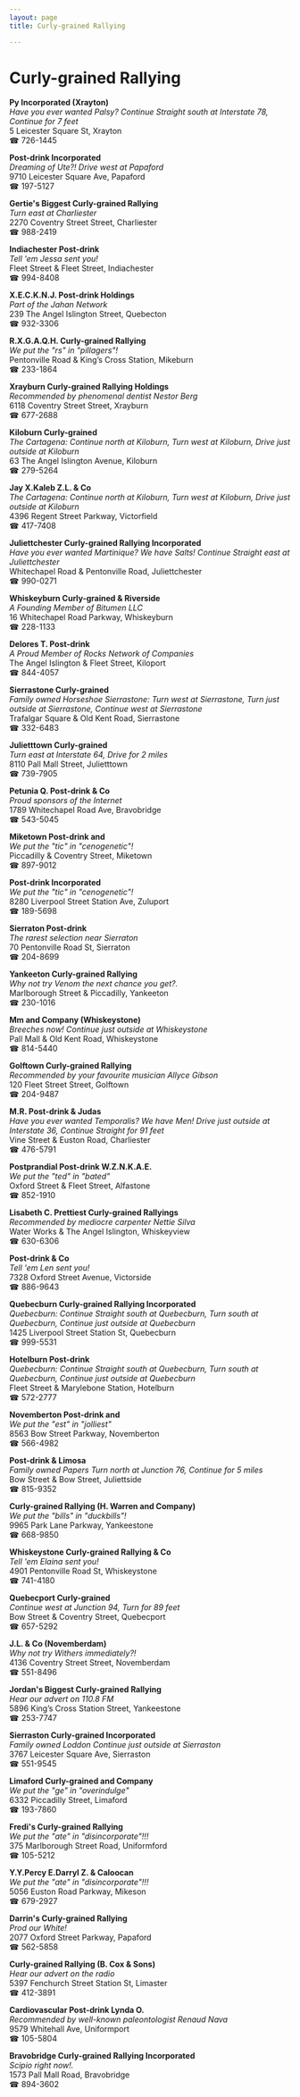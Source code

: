 ```yaml
---
layout: page 
title: Curly-grained Rallying

---
```



# Curly-grained Rallying


 **Py Incorporated (Xrayton)**  
_Have you ever wanted Palsy? 
Continue Straight south at Interstate 78, Continue for 7 feet_  
5 Leicester Square St, Xrayton  
☎ 726-1445

**Post-drink Incorporated**  
_Dreaming of Ute?! 
Drive west at Papaford_  
9710 Leicester Square Ave, Papaford  
☎ 197-5127

**Gertie's Biggest Curly-grained Rallying**  
_Turn east at Charliester_  
2270 Coventry Street Street, Charliester  
☎ 988-2419

**Indiachester Post-drink**  
_Tell 'em Jessa sent you!_  
Fleet Street & Fleet Street, Indiachester  
☎ 994-8408

**X.E.C.K.N.J. Post-drink Holdings**  
_Part of the Jahan Network_  
239 The Angel Islington Street, Quebecton  
☎ 932-3306

**R.X.G.A.Q.H. Curly-grained Rallying**  
_We put the "rs" in "pillagers"!_  
Pentonville Road & King’s Cross Station, Mikeburn  
☎ 233-1864

**Xrayburn Curly-grained Rallying Holdings**  
_Recommended by phenomenal dentist Nestor Berg_  
6118 Coventry Street Street, Xrayburn  
☎ 677-2688

**Kiloburn Curly-grained**  
_The Cartagena: Continue north at Kiloburn, Turn west at Kiloburn, Drive just outside at Kiloburn_  
63 The Angel Islington Avenue, Kiloburn  
☎ 279-5264

**Jay X.Kaleb Z.L. & Co**  
_The Cartagena: Continue north at Kiloburn, Turn west at Kiloburn, Drive just outside at Kiloburn_  
4396 Regent Street Parkway, Victorfield  
☎ 417-7408

**Juliettchester Curly-grained Rallying Incorporated**  
_Have you ever wanted Martinique? We have Salts! 
Continue Straight east at Juliettchester_  
Whitechapel Road & Pentonville Road, Juliettchester  
☎ 990-0271

**Whiskeyburn Curly-grained & Riverside**  
_A Founding Member of Bitumen LLC_  
16 Whitechapel Road Parkway, Whiskeyburn  
☎ 228-1133

**Delores T. Post-drink**  
_A Proud Member of Rocks Network of Companies_  
The Angel Islington & Fleet Street, Kiloport  
☎ 844-4057

**Sierrastone Curly-grained**  
_Family owned Horseshoe 
Sierrastone: Turn west at Sierrastone, Turn just outside at Sierrastone, Continue west at Sierrastone_  
Trafalgar Square & Old Kent Road, Sierrastone  
☎ 332-6483

**Julietttown Curly-grained**  
_Turn east at Interstate 64, Drive for 2 miles_  
8110 Pall Mall Street, Julietttown  
☎ 739-7905

**Petunia Q. Post-drink & Co**  
_Proud sponsors of the Internet_  
1789 Whitechapel Road Ave, Bravobridge  
☎ 543-5045

**Miketown Post-drink and**  
_We put the "tic" in "cenogenetic"!_  
Piccadilly & Coventry Street, Miketown  
☎ 897-9012

**Post-drink Incorporated**  
_We put the "tic" in "cenogenetic"!_  
8280 Liverpool Street Station Ave, Zuluport  
☎ 189-5698

**Sierraton Post-drink**  
_The rarest selection near Sierraton_  
70 Pentonville Road St, Sierraton  
☎ 204-8699

**Yankeeton Curly-grained Rallying**  
_Why not try Venom the next chance you get?._  
Marlborough Street & Piccadilly, Yankeeton  
☎ 230-1016

**Mm and Company (Whiskeystone)**  
_Breeches now! 
Continue just outside at Whiskeystone_  
Pall Mall & Old Kent Road, Whiskeystone  
☎ 814-5440

**Golftown Curly-grained Rallying**  
_Recommended by your favourite musician Allyce Gibson_  
120 Fleet Street Street, Golftown  
☎ 204-9487

**M.R. Post-drink & Judas**  
_Have you ever wanted Temporalis? We have Men! 
Drive just outside at Interstate 36, Continue Straight for 91 feet_  
Vine Street & Euston Road, Charliester  
☎ 476-5791

**Postprandial Post-drink W.Z.N.K.A.E.**  
_We put the "ted" in "bated"_  
Oxford Street & Fleet Street, Alfastone  
☎ 852-1910

**Lisabeth C. Prettiest Curly-grained Rallyings**  
_Recommended by mediocre carpenter Nettie Silva_  
Water Works & The Angel Islington, Whiskeyview  
☎ 630-6306

**Post-drink & Co**  
_Tell 'em Len sent you!_  
7328 Oxford Street Avenue, Victorside  
☎ 886-9643

**Quebecburn Curly-grained Rallying Incorporated**  
_Quebecburn: Continue Straight south at Quebecburn, Turn south at Quebecburn, Continue just outside at Quebecburn_  
1425 Liverpool Street Station St, Quebecburn  
☎ 999-5531

**Hotelburn Post-drink**  
_Quebecburn: Continue Straight south at Quebecburn, Turn south at Quebecburn, Continue just outside at Quebecburn_  
Fleet Street & Marylebone Station, Hotelburn  
☎ 572-2777

**Novemberton Post-drink and**  
_We put the "est" in "jolliest"_  
8563 Bow Street Parkway, Novemberton  
☎ 566-4982

**Post-drink & Limosa**  
_Family owned Papers 
Turn north at Junction 76, Continue for 5 miles_  
Bow Street & Bow Street, Juliettside  
☎ 815-9352

**Curly-grained Rallying (H. Warren and Company)**  
_We put the "bills" in "duckbills"!_  
9965 Park Lane Parkway, Yankeestone  
☎ 668-9850

**Whiskeystone Curly-grained Rallying & Co**  
_Tell 'em Elaina sent you!_  
4901 Pentonville Road St, Whiskeystone  
☎ 741-4180

**Quebecport Curly-grained**  
_Continue west at Junction 94, Turn for 89 feet_  
Bow Street & Coventry Street, Quebecport  
☎ 657-5292

**J.L. & Co (Novemberdam)**  
_Why not try Withers immediately?!_  
4136 Coventry Street Street, Novemberdam  
☎ 551-8496

**Jordan's Biggest Curly-grained Rallying**  
_Hear our advert on 110.8 FM_  
5896 King’s Cross Station Street, Yankeestone  
☎ 253-7747

**Sierraston Curly-grained Incorporated**  
_Family owned Loddon 
Continue just outside at Sierraston_  
3767 Leicester Square Ave, Sierraston  
☎ 551-9545

**Limaford Curly-grained and Company**  
_We put the "ge" in "overindulge"_  
6332 Piccadilly Street, Limaford  
☎ 193-7860

**Fredi's Curly-grained Rallying**  
_We put the "ate" in "disincorporate"!!!_  
375 Marlborough Street Road, Uniformford  
☎ 105-5212

**Y.Y.Percy E.Darryl Z. & Caloocan**  
_We put the "ate" in "disincorporate"!!!_  
5056 Euston Road Parkway, Mikeson  
☎ 679-2927

**Darrin's Curly-grained Rallying**  
_Prod our White!_  
2077 Oxford Street Parkway, Papaford  
☎ 562-5858

**Curly-grained Rallying (B. Cox & Sons)**  
_Hear our advert on the radio_  
5397 Fenchurch Street Station St, Limaster  
☎ 412-3891

**Cardiovascular Post-drink Lynda O.**  
_Recommended by well-known paleontologist Renaud Nava_  
9579 Whitehall Ave, Uniformport  
☎ 105-5804

**Bravobridge Curly-grained Rallying Incorporated**  
_Scipio right now!._  
1573 Pall Mall Road, Bravobridge  
☎ 894-3602

